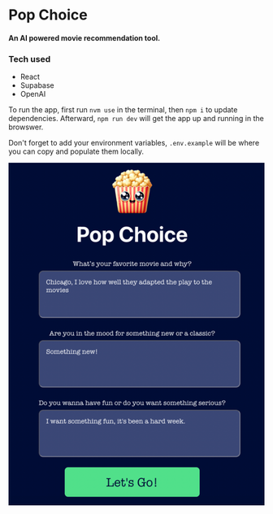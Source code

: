 # Pop Choice
#### An AI powered movie recommendation tool.

### Tech used
- React
- Supabase
- OpenAI

To run the app, first run `nvm use` in the terminal, then `npm i` to update dependencies.
Afterward, `npm run dev` will get the app up and running in the browswer. 

Don't forget to add your environment variables, `.env.example`
will be where you can copy and populate them locally.


![img.png](img.png)
